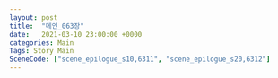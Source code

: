 ```yaml
---
layout: post
title:  "메인_063장"
date:   2021-03-10 23:00:00 +0000
categories: Main
Tags: Story Main
SceneCode: ["scene_epilogue_s10,6311", "scene_epilogue_s20,6312"]
---
```

